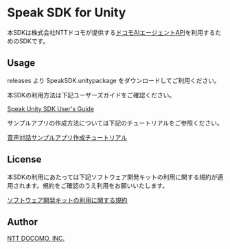 # Speak SDK for Unity
本SDKは株式会社NTTドコモが提供する[ドコモAIエージェントAPI](https://docs.sebastien.ai/)を利用するためのSDKです。

## Usage
releases より SpeakSDK.unitypackage をダウンロードしてご利用ください。


本SDKの利用方法は下記ユーザーズガイドをご確認ください。

[Speak Unity SDK User's Guide](/speak_unity_sdk_users_guide.pdf)


サンプルアプリの作成方法については下記のチュートリアルをご参照ください。

[音声対話サンプルアプリ作成チュートリアル](https://aiagent-document.s3-ap-northeast-1.amazonaws.com/agentcraft_tutorial/Agentcraft_speak_sdk_for_unity_tutorial.pdf)


## License
本SDKの利用にあたっては下記ソフトウェア開発キットの利用に関する規約が適用されます。規約をご確認のうえ利用をお願いいたします。

[ソフトウェア開発キットの利用に関する規約](/LICENSE.md)

## Author
[NTT DOCOMO, INC.](https://docs.sebastien.ai/)
